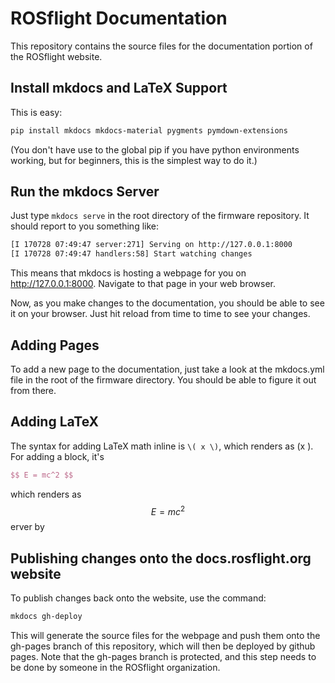 # ROSflight Documentation

This repository contains the source files for the documentation portion of the ROSflight website.

## Install mkdocs and LaTeX Support

This is easy:

``` bash
pip install mkdocs mkdocs-material pygments pymdown-extensions
```

(You don't have use to the global pip if you have python environments working, but for beginners, this is the simplest way to do it.)

## Run the mkdocs Server

Just type `mkdocs serve` in the root directory of the firmware repository. It should report to you something like:

``` bash
[I 170728 07:49:47 server:271] Serving on http://127.0.0.1:8000
[I 170728 07:49:47 handlers:58] Start watching changes
```

This means that mkdocs is hosting a webpage for you on http://127.0.0.1:8000. Navigate to that page in your web browser.

Now, as you make changes to the documentation, you should be able to see it on your browser. Just hit reload from time to time to see your changes.

## Adding Pages
To add a new page to the documentation, just take a look at the mkdocs.yml file in the root of the firmware directory. You should be able to figure it out from there.

## Adding LaTeX
The syntax for adding LaTeX math inline is `\( x \)`, which renders as \(x \). For adding a block, it's

``` latex
$$ E = mc^2 $$
```
which renders as
$$ E = mc^2 $$
erver by 

## Publishing changes onto the docs.rosflight.org website

To publish changes back onto the website, use the command:

```bash
mkdocs gh-deploy
```

This will generate the source files for the webpage and push them onto the gh-pages branch of this repository, which will then be deployed by github pages. Note that the gh-pages branch is protected, and this step needs to be done by someone in the ROSflight organization.